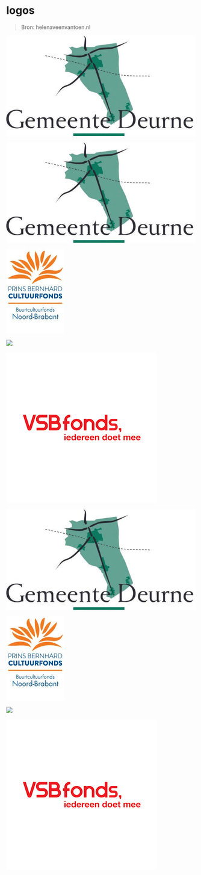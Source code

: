 # logos

> Bron: helenaveenvantoen.nl

![](images/logos/images1.persgroep.jpg)

![images1.persgroep.jpg](images/logos/images1.persgroep.jpg)

![Logo-Buurtcultuurfonds-Noord-Brabant.jpg](images/logos/Logo-Buurtcultuurfonds-Noord-Brabant.jpg)

![](https://static1.squarespace.com/static/5d43f94f93ac690001e770a7/5dd702c33ce4261ee21f80bf/5dd7034d7870bf27b34d307d/1634841937703/)

![VSB-Fonds.png](images/logos/VSB-Fonds.png)

![images1.persgroep.jpg](images/logos/images1.persgroep.jpg)

![Logo-Buurtcultuurfonds-Noord-Brabant.jpg](images/logos/Logo-Buurtcultuurfonds-Noord-Brabant.jpg)

![](https://static1.squarespace.com/static/5d43f94f93ac690001e770a7/5dd702c33ce4261ee21f80bf/5dd7034d7870bf27b34d307d/1634841937703/)

![VSB-Fonds.png](images/logos/VSB-Fonds.png)
